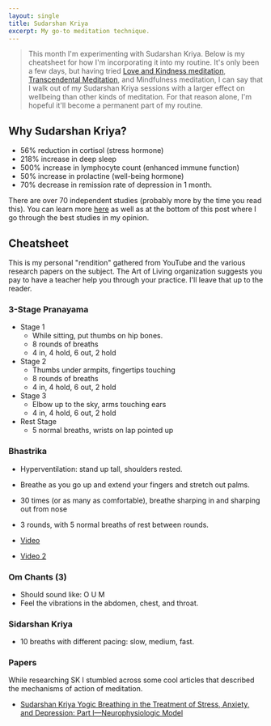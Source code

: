 ```yaml
---
layout: single
title: Sudarshan Kriya
excerpt: My go-to meditation technique.
---
```


> This month I'm experimenting with Sudarshan Kriya. Below is my cheatsheet for how I'm incorporating it into my routine. It's only been a few days, but having tried [Love and Kindness meditation](http://www.contemplativemind.org/practices/tree/loving-kindness), [Transcendental Meditation](https://www.tm.org), and Mindfulness meditation, I can say that I walk out of my Sudarshan Kriya sessions with a larger effect on wellbeing than other kinds of meditation. For that reason alone, I'm hopeful it'll become a permanent part of my routine.

## Why Sudarshan Kriya?

- 56% reduction in cortisol (stress hormone)
- 218% increase in deep sleep
- 500% increase in lymphocyte count (enhanced immune function)
- 50% increase in prolactine (well-being hormone)
- 70% decrease in remission rate of depression in 1 month.

There are over 70 independent studies (probably more by the time you read this).
You can learn more [here](https://www.artofliving.org/us-en/research-sudarshan-kriya) as well as at the bottom of this post where I go through the best studies in my opinion.

## Cheatsheet

This is my personal "rendition" gathered from YouTube and the various research papers on the subject.
The Art of Living organization suggests you pay to have a teacher help you through your practice. I'll leave that up to the reader.

### 3-Stage Pranayama

- Stage 1
  - While sitting, put thumbs on hip bones.
  - 8 rounds of breaths
  - 4 in, 4 hold, 6 out, 2 hold
- Stage 2
  - Thumbs under armpits, fingertips touching
  - 8 rounds of breaths
  - 4 in, 4 hold, 6 out, 2 hold
- Stage 3
  - Elbow up to the sky, arms touching ears
  - 4 in, 4 hold, 6 out, 2 hold
- Rest Stage
  - 5 normal breaths, wrists on lap pointed up

### Bhastrika

- Hyperventilation: stand up tall, shoulders rested.
- Breathe as you go up and extend your fingers and stretch out palms.
- 30 times (or as many as comfortable), breathe sharping in and sharping out from nose
- 3 rounds, with 5 normal breaths of rest between rounds.

- [Video](https://youtu.be/F4Bw9-f6eNM?t=59s)
- [Video 2](https://youtu.be/VDyViRubBsY?t=4m1s)

### Om Chants (3)

- Should sound like: O U M
- Feel the vibrations in the abdomen, chest, and throat.

### Sidarshan Kriya

- 10 breaths with different pacing: slow, medium, fast.

### Papers

While researching SK I stumbled across some cool articles that described the mechanisms of action of meditation.

- [Sudarshan Kriya Yogic Breathing in the Treatment of Stress, Anxiety, and Depression: Part I—Neurophysiologic Model](https://www.liebertpub.com/doi/abs/10.1089/acm.2005.11.189)
